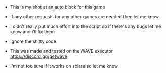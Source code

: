 - This is my shot at an auto block for this game
- If any other requests for any other games are needed then let me know
- I didn't really put much effort into the script so if there's any bugs let me know and i'll fix them

- Ignore the shitty code 

- This was made and tested on the WAVE executor https://discord.gg/getwave
- I'm not too sure if it works on solara so let me know
